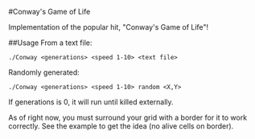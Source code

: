 #Conway's Game of Life

Implementation of the popular hit, "Conway's Game of Life"!


##Usage
From a text file: 
```
./Conway <generations> <speed 1-10> <text file>
```   
Randomly generated:
```
./Conway <generations> <speed 1-10> random <X,Y>
```
If generations is 0, it will run until killed externally.
 
As of right now, you must surround your grid with a border for it to work correctly. See the example to get the idea (no alive cells on border).
